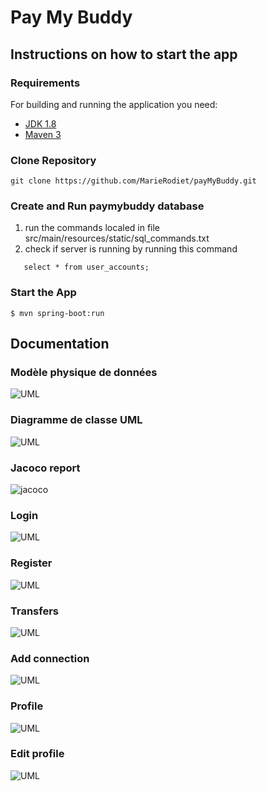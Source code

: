# Pay My Buddy
## Instructions on how to start the app

### Requirements

For building and running the application you need:

- [JDK 1.8](http://www.oracle.com/technetwork/java/javase/downloads/jdk8-downloads-2133151.html)
- [Maven 3](https://maven.apache.org)

### Clone Repository
```
git clone https://github.com/MarieRodiet/payMyBuddy.git
```

### Create and Run paymybuddy database
1. run the commands localed in file src/main/resources/static/sql_commands.txt
2. check if server is running by running this command
```
   select * from user_accounts;
```


### Start the App
```
$ mvn spring-boot:run
```

## Documentation
### Modèle physique de données
![UML](src/main/resources/static/img/modele_physique_BDD.png)

### Diagramme de classe UML
![UML](src/main/resources/static/img/UML_diagram.png)

### Jacoco report
![jacoco](src/main/resources/static/img/jacoco-report.png)

### Login
![UML](src/main/resources/static/img/login.png)

### Register
![UML](src/main/resources/static/img/register.png)

### Transfers
![UML](src/main/resources/static/img/transfers.png)

### Add connection
![UML](src/main/resources/static/img/addConnection.png)

### Profile
![UML](src/main/resources/static/img/profile.png)

### Edit profile
![UML](src/main/resources/static/img/editProfile.png)
